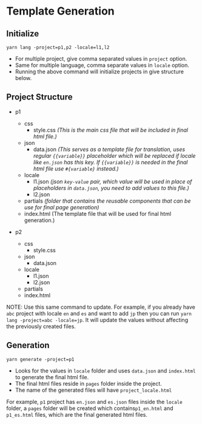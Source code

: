 # Template Generation

## Initialize
``` 
yarn lang -project=p1,p2 -locale=l1,l2 
```

- For multiple project, give comma separated values in `project` option.
- Same for multiple language, comma separate values in `locale` option.
- Running the above command will initialize projects in give structure below.

## Project Structure
- p1
  - css
    - style.css  *(This is the main css file that will be included in final html file.)*
  - json
    - data.json *(This serves as a template file for translation, uses regular `{{variable}}` placeholder which will be replaced if locale like `en.json` has this key. If `{{variable}}` is needed in the final html file use `#{variable}` instead.)*
  - locale
    - l1.json  *(json `key-value` pair, which value will be used in place of placeholders in `data.json`, you need to add values to this file.)*
    - l2.json
  - partials *(folder that contains the reusable components that can be use for final page generation)*
  - index.html (The template file that will be used for final html generation.)

- p2
  - css
    - style.css
  - json
    - data.json
  - locale
    - l1.json
    - l2.json
  - partials
  - index.html


NOTE:  Use this same command to update. For example, if you already have `abc` project with locale `en` and `es` and want to add `jp` then you can run `yarn lang -project=abc -locale=jp`. It will update the values without affecting the previously created files.

## Generation

```
yarn generate -project=p1
```
- Looks for the values in `locale` folder and uses `data.json` and `index.html` to generate the final html file.
- The final html files reside in `pages` folder inside the project.
- The name of the generated files will have `project_locale.html`

For example, `p1` project has `en.json` and `es.json` files inside the `locale` folder, a `pages` folder will be created which contains`p1_en.html` and `p1_es.html` files, which are the final generated html files.
